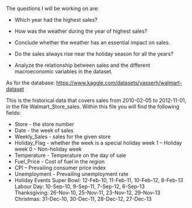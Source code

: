 The questions I will be working on are: 

- Which year had the highest sales?

- How was the weather during the year of highest sales?

- Conclude whether the weather has an essential impact on sales.

- Do the sales always rise near the holiday season for all the years?

- Analyze the relationship between sales and the different macroeconomic variables in the dataset. 

As for the database: https://www.kaggle.com/datasets/yasserh/walmart-dataset

This is the historical data that covers sales from 2010-02-05 to 2012-11-01, in the file Walmart_Store_sales. Within this file you will find the following fields:

- Store - the store number
- Date - the week of sales
- Weekly_Sales - sales for the given store
- Holiday_Flag - whether the week is a special holiday week 1 – Holiday week 0 – Non-holiday week
- Temperature - Temperature on the day of sale
- Fuel_Price - Cost of fuel in the region
- CPI – Prevailing consumer price index
- Unemployment - Prevailing unemployment rate
- Holiday Events
Super Bowl: 12-Feb-10, 11-Feb-11, 10-Feb-12, 8-Feb-13\
Labour Day: 10-Sep-10, 9-Sep-11, 7-Sep-12, 6-Sep-13\
Thanksgiving: 26-Nov-10, 25-Nov-11, 23-Nov-12, 29-Nov-13\
Christmas: 31-Dec-10, 30-Dec-11, 28-Dec-12, 27-Dec-13
